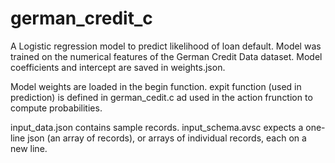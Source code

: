 # german_credit_c
A Logistic regression model to predict likelihood of loan default.
Model was trained on the numerical features of the German Credit Data dataset.
Model coefficients and intercept are saved in weights.json.

Model weights are loaded in the begin function.
expit function (used in prediction) is defined in german_cedit.c ad used in the action frunction to compute probabilities.

input_data.json contains sample records.
input_schema.avsc expects a one-line json (an array of records), or arrays of individual records, each on a new line.
